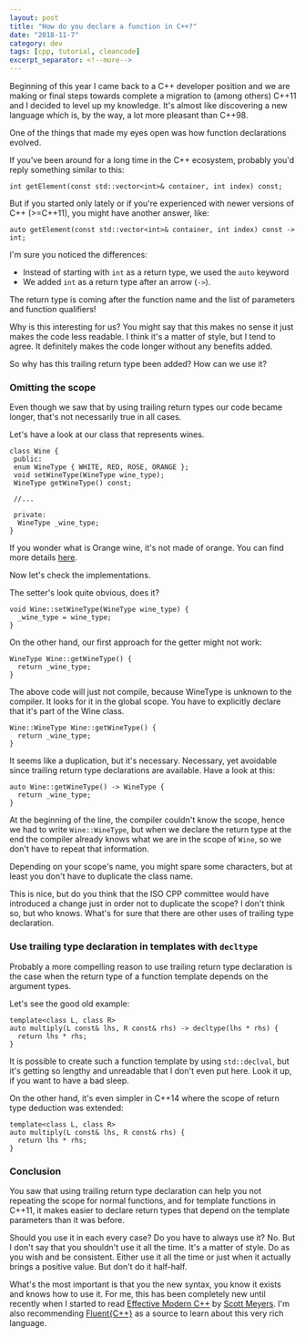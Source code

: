 ```yaml
---
layout: post
title: "How do you declare a function in C++?"
date: "2018-11-7"
category: dev
tags: [cpp, tutorial, cleancode]
excerpt_separator: <!--more-->
---
```

Beginning of this year I came back to a C++ developer position and we are making or final steps towards complete a migration to (among others) C++11 and I decided to level up my knowledge. It's almost like discovering a new language which is, by the way, a lot more pleasant than C++98.

One of the things that made my eyes open was how function declarations evolved.
<!--more-->

If you've been around for a long time in the C++ ecosystem, probably you'd reply something similar to this:

```
int getElement(const std::vector<int>& container, int index) const;
```

But if you started only lately or if you're experienced with newer versions of C++ (>=C++11), you might have another answer, like:

```
auto getElement(const std::vector<int>& container, int index) const -> int;
```

I'm sure you noticed the differences:
* Instead of starting with `int` as a return type, we used the `auto` keyword
* We added `int` as a return type after an arrow (`->`). 

The return type is coming after the function name and the list of parameters and function qualifiers!

Why is this interesting for us? You might say that this makes no sense it just makes the code less readable. I think it's a matter of style, but I tend to agree. It definitely makes the code longer without any benefits added.

So why has this trailing return type been added? How can we use it?

### Omitting the scope

Even though we saw that by using trailing return types our code became longer, that's not necessarily true in all cases.

Let's have a look at our class that represents wines.

```
class Wine {
 public:
 enum WineType { WHITE, RED, ROSE, ORANGE };
 void setWineType(WineType wine_type);
 WineType getWineType() const;

 //... 

 private:
  WineType _wine_type;
}
```

If you wonder what is Orange wine, it's not made of orange. You can find more details [here](https://vinepair.com/articles/orange-wine-guide/).

Now let's check the implementations.

The setter's look quite obvious, does it?

```
void Wine::setWineType(WineType wine_type) {
  _wine_type = wine_type;
}
```

On the other hand, our first approach for the getter might not work:

```
WineType Wine::getWineType() {
  return _wine_type;
}
```

The above code will just not compile, because WineType is unknown to the compiler. It looks for it in the global scope. You have to explicitly declare that it's part of the Wine class.

```
Wine::WineType Wine::getWineType() {
  return _wine_type;
}
```

It seems like a duplication, but it's necessary. Necessary, yet avoidable since trailing return type declarations are available. Have a look at this:

```
auto Wine::getWineType() -> WineType {
  return _wine_type;
}
```
At the beginning of the line, the compiler couldn't know the scope, hence we had to write `Wine::WineType`, but when we declare the return type at the end the compiler already knows what we are in the scope of `Wine`, so we don't have to repeat that information.

Depending on your scope's name, you might spare some characters, but at least you don't have to duplicate the class name.

This is nice, but do you think that the ISO CPP committee would have introduced a change just in order not to duplicate the scope? I don't think so, but who knows. What's for sure that there are other uses of trailing type declaration.

### Use trailing type declaration in templates with `decltype`

Probably a more compelling reason to use trailing return type declaration is the case when the return type of a function template depends on the argument types.

Let's see the good old example:

```
template<class L, class R>
auto multiply(L const& lhs, R const& rhs) -> decltype(lhs * rhs) {
  return lhs * rhs;
}
```

It is possible to create such a function template by using `std::declval`, but it's getting so lengthy and unreadable that I don't even put here. Look it up, if you want to have a bad sleep.

On the other hand, it's even simpler in C++14 where the scope of return type deduction was extended:

```
template<class L, class R>
auto multiply(L const& lhs, R const& rhs) {
  return lhs * rhs;
}
```

### Conclusion

You saw that using trailing return type declaration can help you not repeating the scope for normal functions, and for template functions in C++11, it makes easier to declare return types that depend on the template parameters than it was before.

Should you use it in each every case? Do you have to always use it? No. But I don't say that you shouldn't use it all the time. It's a matter of style. Do as you wish and be consistent. Either use it all the time or just when it actually brings a positive value. But don't do it half-half.

What's the most important is that you the new syntax, you know it exists and knows how to use it. For me, this has been completely new until recently when I started to read [Effective Modern C++](https://amzn.to/2Rbh5pI) by [Scott Meyers](https://www.aristeia.com/). I'm also recommending [Fluent{C++}](https://www.fluentcpp.com/) as a source to learn about this very rich language.